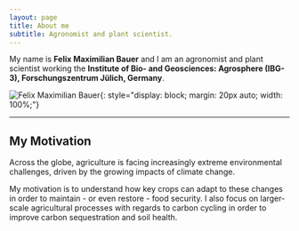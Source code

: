```yaml
---
layout: page
title: About me
subtitle: Agronomist and plant scientist.
---
```



My name is **Felix Maximilian Bauer** and I am an agronomist and plant scientist working the **Institute of Bio- and Geosciences: Agrosphere (IBG-3), Forschungszentrum Jülich, Germany**.

![Felix Maximilian Bauer](/assets/img/rhizo.JPG){: style="display: block; margin: 20px auto; width: 100%;"}

---

## My Motivation

Across the globe, agriculture is facing increasingly extreme environmental challenges, driven by the growing impacts of climate change.

My motivation is to understand how key crops can adapt to these changes in order to maintain - or even restore - food security. I also focus on larger-scale agricultural processes with regards to carbon cycling in order to improve carbon sequestration and soil health.
